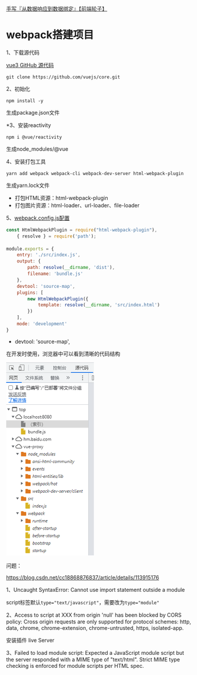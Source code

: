 [手写『从数据响应到数据绑定』【前端轮子】](https://www.bilibili.com/video/BV18D4y1X7am?p=2&vd_source=e16c1be73a593977e174e1eb2406d207)

# webpack搭建项目

1、下载源代码

[vue3 GitHub 源代码](https://github.com/vuejs/core)

```
git clone https://github.com/vuejs/core.git
```



2、初始化

```
npm install -y
```

生成package.json文件



*3、安装reactivity

```
npm i @vue/reactivity
```

生成node_modules/@vue



4、安装打包工具

```
yarn add webpack webpack-cli webpack-dev-server html-webpack-plugin
```

生成yarn.lock文件

- 打包HTML资源：html-webpack-plugin
- 打包图片资源：html-loader、url-loader、file-loader



5、[webpack.config.js配置](https://webpack.docschina.org/configuration/)

```webpack.config.js
const HtmlWebpackPlugin = require("html-webpack-plugin"),
    { resolve } = require('path');

module.exports = {
    entry: './src/index.js',
    output: {
        path: resolve(__dirname, 'dist'),
        filename: 'bundle.js'
    },
    devtool: 'source-map',
    plugins: [
        new HtmlWebpackPlugin({
            template: resolve(__dirname, 'src/index.html')
        })
    ],
    mode: 'development'
}
```

- devtool: 'source-map',

在开发时使用，浏览器中可以看到清晰的代码结构

![image-20220926153822214](assets/image-20220926153822214.png)



问题：

https://blog.csdn.net/cc18868876837/article/details/113915176

1、Uncaught SyntaxError: Cannot use import statement outside a module

script标签默认`type="text/javascript"`，需要改为`type="module"`



2、Access to script at XXX from origin 'null' has been blocked by CORS policy: Cross origin requests are only supported for protocol schemes: http, data, chrome, chrome-extension, chrome-untrusted, https, isolated-app.

安装插件 live Server



3、Failed to load module script: Expected a JavaScript module script but the server responded with a MIME type of "text/html". Strict MIME type checking is enforced for module scripts per HTML spec.





